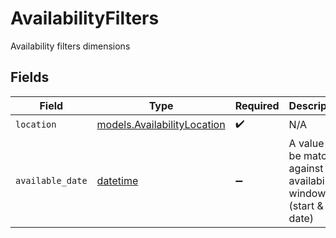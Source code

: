 # AvailabilityFilters

Availability filters dimensions


## Fields

| Field                                                                        | Type                                                                         | Required                                                                     | Description                                                                  | Example                                                                      |
| ---------------------------------------------------------------------------- | ---------------------------------------------------------------------------- | ---------------------------------------------------------------------------- | ---------------------------------------------------------------------------- | ---------------------------------------------------------------------------- |
| `location`                                                                   | [models.AvailabilityLocation](../models/availabilitylocation.md)             | :heavy_check_mark:                                                           | N/A                                                                          |                                                                              |
| `available_date`                                                             | [datetime](https://docs.python.org/3/library/datetime.html#datetime-objects) | :heavy_minus_sign:                                                           | A value to be matched against the availability window (start & end date)     | 2017-07-21                                                                   |
